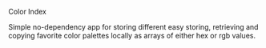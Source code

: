 Color Index

Simple no-dependency app for storing different easy storing, retrieving and copying favorite color palettes locally as arrays of either hex or rgb values.
